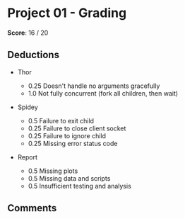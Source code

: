 Project 01 - Grading
====================

**Score**: 16 / 20

Deductions
----------

* Thor

    - 0.25  Doesn't handle no arguments gracefully
    - 1.0   Not fully concurrent (fork all children, then wait)

* Spidey

    - 0.5   Failure to exit child
    - 0.25  Failure to close client socket
    - 0.25  Failure to ignore child
    - 0.25  Missing error status code

* Report

    - 0.5   Missing plots
    - 0.5   Missing data and scripts
    - 0.5   Insufficient testing and analysis

Comments
--------
